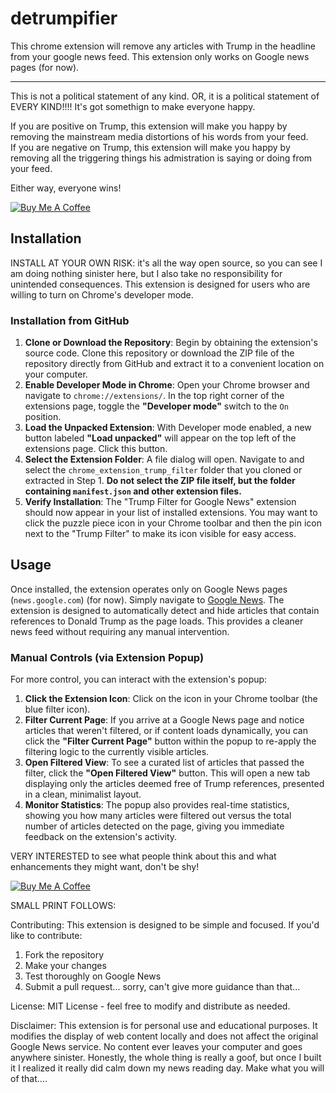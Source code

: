 # detrumpifier
This chrome extension will remove any articles with Trump in the headline from your google news feed. This extension only works on Google news pages (for now).  
****

This is not a political statement of any kind.  OR, it is a political statement of EVERY KIND!!!!  It's got somethign to make everyone happy.  

If you are positive on Trump, this extension will make you happy by removing the mainstream media distortions of his words from your feed.  
If you are negative on Trump, this extension will make you happy by removing all the triggering things his admistration is saying or doing from your feed.  

Either way, everyone wins!  

[![Buy Me A Coffee](https://img.shields.io/badge/Buy%20Me%20A%20Coffee-ffdd00?style=for-the-badge&logo=buy-me-a-coffee&logoColor=black )](https://coff.ee/detrumpifier )

## Installation

INSTALL AT YOUR OWN RISK:  it's all the way open source, so you can see I am doing nothing sinister here, but I also take no responsibility for unintended consequences.  This extension is designed for users who are willing to turn on Chrome's developer mode.  

### Installation from GitHub

1.  **Clone or Download the Repository**: Begin by obtaining the extension's source code. Clone this repository or download the ZIP file of the repository directly from GitHub and extract it to a convenient location on your computer.
2.  **Enable Developer Mode in Chrome**: Open your Chrome browser and navigate to `chrome://extensions/`. In the top right corner of the extensions page, toggle the **"Developer mode"** switch to the `On` position.
3.  **Load the Unpacked Extension**: With Developer mode enabled, a new button labeled **"Load unpacked"** will appear on the top left of the extensions page. Click this button.
4.  **Select the Extension Folder**: A file dialog will open. Navigate to and select the `chrome_extension_trump_filter` folder that you cloned or extracted in Step 1. **Do not select the ZIP file itself, but the folder containing `manifest.json` and other extension files.**
5.  **Verify Installation**: The "Trump Filter for Google News" extension should now appear in your list of installed extensions. You may want to click the puzzle piece icon in your Chrome toolbar and then the pin icon next to the "Trump Filter" to make its icon visible for easy access.

## Usage

Once installed, the extension operates only on Google News pages (`news.google.com`) (for now).  Simply navigate to [Google News](https://news.google.com ). The extension is designed to automatically detect and hide articles that contain references to Donald Trump as the page loads. This provides a cleaner news feed without requiring any manual intervention.

### Manual Controls (via Extension Popup)

For more control, you can interact with the extension's popup:

1.  **Click the Extension Icon**: Click on the icon in your Chrome toolbar (the blue filter icon).
2.  **Filter Current Page**: If you arrive at a Google News page and notice articles that weren't filtered, or if content loads dynamically, you can click the **"Filter Current Page"** button within the popup to re-apply the filtering logic to the currently visible articles.
3.  **Open Filtered View**: To see a curated list of articles that passed the filter, click the **"Open Filtered View"** button. This will open a new tab displaying only the articles deemed free of Trump references, presented in a clean, minimalist layout.
4.  **Monitor Statistics**: The popup also provides real-time statistics, showing you how many articles were filtered out versus the total number of articles detected on the page, giving you immediate feedback on the extension's activity.


VERY INTERESTED to see what people think about this and what enhancements they might want, don't be shy!   


[![Buy Me A Coffee](https://img.shields.io/badge/Buy%20Me%20A%20Coffee-ffdd00?style=for-the-badge&logo=buy-me-a-coffee&logoColor=black )](https://coff.ee/detrumpifier )

SMALL PRINT FOLLOWS:  

Contributing:  This extension is designed to be simple and focused. If you'd like to contribute:
  1. Fork the repository
  2. Make your changes
  3. Test thoroughly on Google News
  4. Submit a pull request... sorry, can't give more guidance than that... 

License: MIT License - feel free to modify and distribute as needed.

Disclaimer:  This extension is for personal use and educational purposes. It modifies the display of web content locally and does not affect the original Google News service.  No content ever leaves your computer and goes anywhere sinister.  Honestly, the whole thing is really a goof, but once I built it I realized it really did calm down my news reading day.  Make what you will of that....
